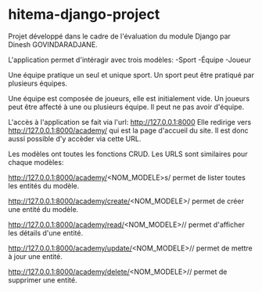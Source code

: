 # hitema-django-project
Projet développé dans le cadre de l'évaluation du module Django par Dinesh GOVINDARADJANE.

L'application permet d'intéragir avec trois modèles:
  -Sport
  -Équipe
  -Joueur
  
Une équipe pratique un seul et unique sport.
Un sport peut être pratiqué par plusieurs équipes.

Une équipe est composée de joueurs, elle est initialement vide.
Un joueurs peut être affecté à une ou plusieurs équipe. Il peut ne pas avoir d'équipe.

L'accès à l'application se fait via l'url: http://127.0.0.1:8000
Elle redirige vers http://127.0.0.1:8000/academy/ qui est la page d'accueil du site. Il est donc aussi possible d'y accèder via cette URL.

Les modèles ont toutes les fonctions CRUD. Les URLS sont similaires pour chaque modèles:

http://127.0.0.1:8000/academy/<NOM_MODELE>s/
permet de lister toutes les entités du modèle.

http://127.0.0.1:8000/academy/create/<NOM_MODELE>/
permet de créer une entité du modèle.

http://127.0.0.1:8000/academy/read/<NOM_MODELE>/<int>/
permet d'afficher les détails d'une entité.

http://127.0.0.1:8000/academy/update/<NOM_MODELE>/<int>/
permet de mettre à jour une entité.

http://127.0.0.1:8000/academy/delete/<NOM_MODELE>/<int>/
permet de supprimer une entité.
